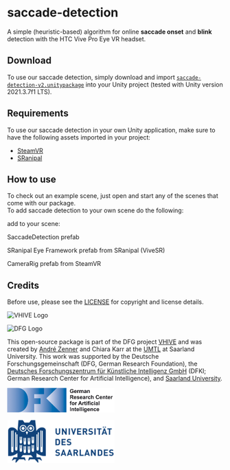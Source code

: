 # saccade-detection
A simple (heuristic-based) algorithm for online **saccade onset** and **blink** detection with the HTC Vive Pro Eye VR headset.

## Download
To use our saccade detection, simply download and import [`saccade-detection-v2.unitypackage`](saccade-detection-v2.unitypackage) into your Unity project (tested with Unity version 2021.3.7f1 LTS).

## Requirements
To use our saccade detection in your own Unity application, make sure to have the following assets imported in your project:

* [SteamVR](https://assetstore.unity.com/packages/tools/integration/steamvr-plugin-32647)
* [SRanipal](https://developer.vive.com/resources/vive-sense/eye-and-facial-tracking-sdk/download/latest/)

## How to use
To check out an example scene, just open and start any of the scenes that come with our package.  
To add saccade detection to your own scene do the following:

add to your scene:


SaccadeDetection prefab

SRanipal Eye Framework prefab from SRanipal (ViveSR)

CameraRig prefab from SteamVR

## Credits
Before use, please see the [LICENSE](LICENSE.md) for copyright and license details.

<p><img src="https://www.inf.uni-hamburg.de/25610386/vhive-logo-10cb0fb4711320d5f662386dd29b49889c5ff3b0.png" alt="VHIVE Logo" width="250"></p>
<p><img src="https://www.inf.uni-hamburg.de/25610329/dfg-b87508c85acc9755665f0b2d363660ccf2a403ce.jpg" alt="DFG Logo" width="250"></p>

This open-source package is part of the DFG project [VHIVE](https://www.inf.uni-hamburg.de/en/inst/ab/hci/projects/vhive.html) and was created by [André Zenner](https://umtl.cs.uni-saarland.de/people/andre-zenner.html) and Chiara Karr at the [UMTL](https://umtl.cs.uni-saarland.de/) at Saarland University.
This work was supported by the Deutsche Forschungsgemeinschaft (DFG, German Research Foundation), the [Deutsches Forschungszentrum für Künstliche Intelligenz GmbH](https://www.dfki.de/) (DFKI; German Research Center for Artificial Intelligence), and [Saarland University](https://www.uni-saarland.de/).
<p><img src="pics/dfki-logo.jpg" alt="DFKI Logo" width="250"></p>
<p><img src="pics/uds-logo.png" alt="Saarland University Logo" width="250"></p>
